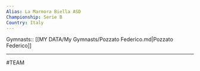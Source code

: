 ```yaml
---
Alias: La Marmora Biella ASD
Championship: Serie B
Country: Italy
---
```

Gymnasts:: [[MY DATA/My Gymnasts/Pozzato Federico.md|Pozzato Federico]]
___
#TEAM
